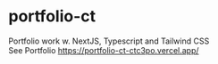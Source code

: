 # portfolio-ct
Portfolio work w. NextJS, Typescript and Tailwind CSS <br />
See Portfolio https://portfolio-ct-ctc3po.vercel.app/
